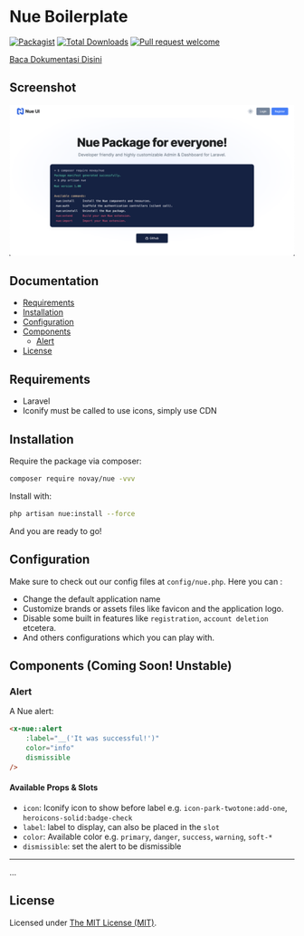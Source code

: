 # Nue Boilerplate

[![Packagist](https://img.shields.io/packagist/l/novay/nue.svg?maxAge=2592000)](https://packagist.org/packages/novay/nue)
[![Total Downloads](https://img.shields.io/packagist/dt/novay/nue.svg?style=flat-square)](https://packagist.org/packages/novay/nue)
[![Pull request welcome](https://img.shields.io/badge/pr-welcome-green.svg?style=flat-square)]()


[Baca Dokumentasi Disini](https://nue.btekno.id/docs)

## Screenshot

![nue-package.png](https://raw.githubusercontent.com/novay/imagehost/master/nue-package.png)

## Documentation

- [Requirements](#requirements)
- [Installation](#installation)
- [Configuration](#configuration)
- [Components](#components)
    - [Alert](#alert)
- [License](#license)

## Requirements

- Laravel
- Iconify must be called to use icons, simply use CDN

## Installation

Require the package via composer:


```bash
composer require novay/nue -vvv
```

Install with:

```bash
php artisan nue:install --force
```

And you are ready to go!

## Configuration

Make sure to check out our config files at `config/nue.php`. Here you can :
- Change the default application name
- Customize brands or assets files like favicon and the application logo.
- Disable some built in features like `registration`, `account deletion` etcetera.
- And others configurations which you can play with.

## Components (Coming Soon! Unstable)

### Alert

A Nue alert:

```html
<x-nue::alert
    :label="__('It was successful!')"
    color="info"
    dismissible
/>
```

#### Available Props & Slots

- `icon`: Iconify icon to show before label e.g. `icon-park-twotone:add-one`, `heroicons-solid:badge-check`
- `label`: label to display, can also be placed in the `slot`
- `color`: Available color e.g. `primary`, `danger`, `success`, `warning`, `soft-*`
- `dismissible`: set the alert to be dismissible

---

...

License
------------
Licensed under [The MIT License (MIT)](LICENSE).